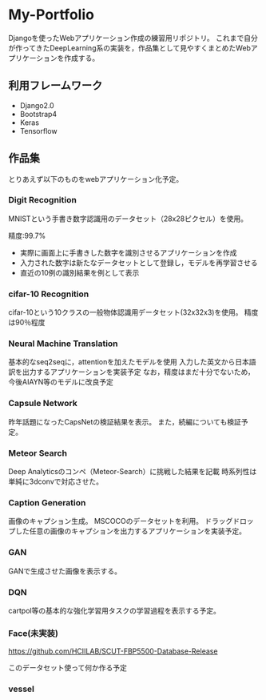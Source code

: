 # My-Portfolio
Djangoを使ったWebアプリケーション作成の練習用リポジトリ。
これまで自分が作ってきたDeepLearning系の実装を，作品集として見やすくまとめたWebアプリケーションを作成する。


## 利用フレームワーク
- Django2.0
- Bootstrap4
- Keras
- Tensorflow

## 作品集
とりあえず以下のものをwebアプリケーション化予定。

### Digit Recognition
MNISTという手書き数字認識用のデータセット（28x28ピクセル）を使用。

精度:99.7%
- 実際に画面上に手書きした数字を識別させるアプリケーションを作成
- 入力された数字は新たなデータセットとして登録し，モデルを再学習させる
- 直近の10例の識別結果を例として表示

### cifar-10 Recognition
cifar-10という10クラスの一般物体認識用データセット(32x32x3)を使用。
精度は90％程度

### Neural Machine Translation
基本的なseq2seqに，attentionを加えたモデルを使用
入力した英文から日本語訳を出力するアプリケーションを実装予定
なお，精度はまだ十分でないため，今後AIAYN等のモデルに改良予定

### Capsule Network
昨年話題になったCapsNetの検証結果を表示。
また，続編についても検証予定。

### Meteor Search
Deep Analyticsのコンペ（Meteor-Search）に挑戦した結果を記載
時系列性は単純に3dconvで対応させた。

### Caption Generation
画像のキャプション生成。
MSCOCOのデータセットを利用。
ドラッグドロップした任意の画像のキャプションを出力するアプリケーションを実装予定。

### GAN
GANで生成させた画像を表示する。

### DQN
cartpol等の基本的な強化学習用タスクの学習過程を表示する予定。

### Face(未実装)
https://github.com/HCIILAB/SCUT-FBP5500-Database-Release

このデータセット使って何か作る予定

### vessel
